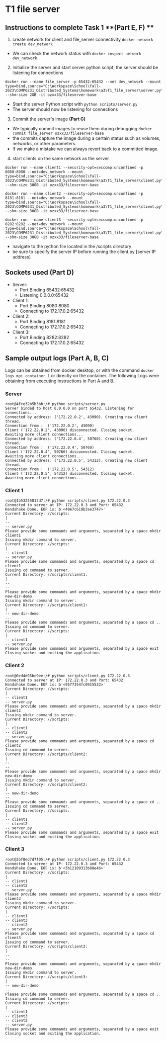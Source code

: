 # T1 file server

## Instructions to complete Task 1 **(Part E, F) **
1. create network for client and file_server connectivity ```docker network create dev_network```
* We can check the network status with ```docker inspect network dev_network```

2. Initialize the server and start server python script, the server should be listening for connections
```
docker run --name file_server -p 65432:65432 --net dev_network --mount type=bind,source="C:\Workspace\School\fall-2023\COMP6231_Distributed_Systems\homework\a3\T1_file_server\server.py",target="/scripts/server.py" --shm-size 2GB -it ozxx33/fileserver-base 
```
* Start the server Python script with ```python scripts/server.py```
* The server should now be listening for connections

3. Commit the server's image **(Part G)**
* We typically commit images to reuse them during debugging ```docker commit file_server ozxx33/fileserver-base```
* the commits capture the image during a certain status such as volumes, networks, or other parameters. 
* If we make a mistake we can always revert back to a committed image.  


4. start clients on the same network as the server
```
docker run --name client1 --security-opt=seccomp:unconfined -p 8080:8080 --net=dev_network --mount type=bind,source="C:\Workspace\School\fall-2023\COMP6231_Distributed_Systems\homework\a3\T1_file_server\client.py",target="/scripts/client.py" --shm-size 30GB -it ozxx33/fileserver-base

docker run --name client2 --security-opt=seccomp:unconfined -p 8181:8181 --net=dev_network --mount type=bind,source="C:\Workspace\School\fall-2023\COMP6231_Distributed_Systems\homework\a3\T1_file_server\client.py",target="/scripts/client.py" --shm-size 30GB -it ozxx33/fileserver-base

docker run --name client3 --security-opt=seccomp:unconfined -p 8282:8282 --net=dev_network --mount type=bind,source="C:\Workspace\School\fall-2023\COMP6231_Distributed_Systems\homework\a3\T1_file_server\client.py",target="/scripts/client.py" --shm-size 30GB -it ozxx33/fileserver-base
```
* navigate to the python file located in the /scripts directory
* be sure to specify the server IP before running the client.py [server IP address]

## Sockets used **(Part D)**
* Server:
    * Port Binding 65432:65432
    * Listening 0.0.0.0:65432
* Client 1: 
    * Port Binding 8080:8080
    * Connecting to 172.17.0.2:65432
* Client 2: 
    * Port Binding 8181:8181
    * Connecting to 172.17.0.2:65432
* Client 3: 
    * Port Binding 8282:8282
    * Connecting to 172.17.0.2:65432

## Sample output logs **(Part A, B, C)**
Logs can be obtained from docker desktop, or  with the command ```docker logs mpi_container_1``` or directly on the container. The following Logs were obtaining from executing instructions in Part A and B. 

### Server
```
root@4fce32b5b3bb:/# python scripts/server.py
Server binded to host 0.0.0.0 on port 65432. Listening for connections...
Connected by address: ('172.22.0.2', 43090). Creating new client thread.
Connection from :  ('172.22.0.2', 43090)
Client ('172.22.0.2', 43090) disconnected. Closing socket.
Awaiting more client connections...
Connected by address: ('172.22.0.4', 50760). Creating new client thread.
Connection from :  ('172.22.0.4', 50760)
Client ('172.22.0.4', 50760) disconnected. Closing socket.
Awaiting more client connections...
Connected by address: ('172.22.0.5', 54312). Creating new client thread.
Connection from :  ('172.22.0.5', 54312)
Client ('172.22.0.5', 54312) disconnected. Closing socket.
Awaiting more client connections...
```

### Client 1
```
root@1b53255812d7:/# python scripts/client.py 172.22.0.3
Connected to server at IP: 172.22.0.3 and Port: 65432
Handshake Done. EOF is: b'<40e7c619b3ae3747>'
Current Directory: //scripts:
|
--
-- server.py
Please provide some commands and arguments, separated by a space mkdir client1
Issuing mkdir command to server.
Current Directory: //scripts:
|
-- client1
-- server.py
Please provide some commands and arguments, separated by a space cd client1
Issuing cd command to server.
Current Directory: //scripts/client1:
|
--
--
Please provide some commands and arguments, separated by a space mkdir new-dir-demo
Issuing mkdir command to server.
Current Directory: //scripts/client1:
|
-- new-dir-demo
--
Please provide some commands and arguments, separated by a space cd ..
Issuing cd command to server.
Current Directory: //scripts:
|
-- client1
-- server.py
Please provide some commands and arguments, separated by a space exit
Closing socket and exiting the application.
```
### Client 2
```
root@0ed4d95bc9ee:/# python scripts/client.py 172.22.0.3
Connected to server at IP: 172.22.0.3 and Port: 65432
Handshake Done. EOF is: b'<9577354fc0915532>'
Current Directory: //scripts:
|
-- client1
-- server.py
Please provide some commands and arguments, separated by a space mkdir client2
Issuing mkdir command to server.
Current Directory: //scripts:
|
-- client1
-- client2
-- server.py
Please provide some commands and arguments, separated by a space cd client2
Issuing cd command to server.
Current Directory: //scripts/client2:
|
--
--
Please provide some commands and arguments, separated by a space mkdir new-dir-demo
Issuing mkdir command to server.
Current Directory: //scripts/client2:
|
-- new-dir-demo
--
Please provide some commands and arguments, separated by a space cd ..
Issuing cd command to server.
Current Directory: //scripts:
|
-- client1
-- client2
-- server.py
Please provide some commands and arguments, separated by a space exit
Closing socket and exiting the application.
```
### Client 3

```
root@3bf8ed7d7f05:/# python scripts/client.py 172.22.0.3
Connected to server at IP: 172.22.0.3 and Port: 65432
Handshake Done. EOF is: b'<3b12109313b88e46>'
Current Directory: //scripts:
|
-- client1
-- client2
-- server.py
Please provide some commands and arguments, separated by a space mkdir client3
Issuing mkdir command to server.
Current Directory: //scripts:
|
-- client1
-- client3
-- client2
-- server.py
Please provide some commands and arguments, separated by a space cd client3
Issuing cd command to server.
Current Directory: //scripts/client3:
|
--
--
Please provide some commands and arguments, separated by a space mkdir new-dir-demo
Issuing mkdir command to server.
Current Directory: //scripts/client3:
|
-- new-dir-demo
--
Please provide some commands and arguments, separated by a space cd ..
Issuing cd command to server.
Current Directory: //scripts:
|
-- client1
-- client3
-- client2
-- server.py
Please provide some commands and arguments, separated by a space exit
Closing socket and exiting the application.
```